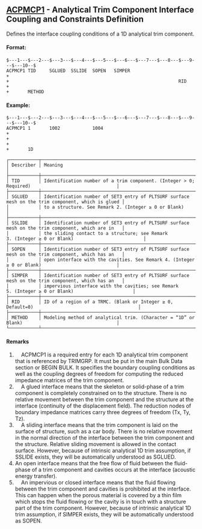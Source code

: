 ## [ACPMCP1](https://help.hexagonmi.com/bundle/MSC_Nastran_2022.4/page/Nastran_Combined_Book/qrg/bulkab/TOC.ACPMCP11.xhtml) - Analytical Trim Component Interface Coupling and Constraints Definition

Defines the interface coupling conditions of a 1D analytical trim component.

#### Format:

```nastran
$---1---$---2---$---3---$---4---$---5---$---6---$---7---$---8---$---9---$---10--$
ACPMCP1 TID     SGLUED  SSLIDE  SOPEN   SIMPER                          +
+                                                               RID     +
+       METHOD
```

#### Example:

```nastran
$---1---$---2---$---3---$---4---$---5---$---6---$---7---$---8---$---9---$---10--$
ACPMCP1 1       1002            1004                                    +
+                                                                       +
+       1D
```

```text
┌───────────┬───────────────────────────────────────────────────────────────────────────────────────────────────┐
│ Describer │ Meaning                                                                                           │
├───────────┼───────────────────────────────────────────────────────────────────────────────────────────────────┤
│ TID       │ Identification number of a trim component. (Integer > 0; Required)                                │
├───────────┼───────────────────────────────────────────────────────────────────────────────────────────────────┤
│ SGLUED    │ Identification number of SET3 entry of PLTSURF surface mesh on the trim component, which is glued │
│           │ to a structure. See Remark 2. (Integer ≥ 0 or Blank)                                              │
├───────────┼───────────────────────────────────────────────────────────────────────────────────────────────────┤
│ SSLIDE    │ Identification number of SET3 entry of PLTSURF surface mesh on the trim component, which are in   │
│           │ the sliding contact to a structure; see Remark 3. (Integer ≥ 0 or Blank)                          │
├───────────┼───────────────────────────────────────────────────────────────────────────────────────────────────┤
│ SOPEN     │ Identification number of SET3 entry of PLTSURF surface mesh on the trim component, which has an   │
│           │ open interface with the cavities. See Remark 4. (Integer ≥ 0 or Blank)                            │
├───────────┼───────────────────────────────────────────────────────────────────────────────────────────────────┤
│ SIMPER    │ Identification number of SET3 entry of PLTSURF surface mesh on the trim component, which has an   │
│           │ impervious interface with the cavities; see Remark 5. (Integer ≥ 0 or Blank)                      │
├───────────┼───────────────────────────────────────────────────────────────────────────────────────────────────┤
│ RID       │ ID of a region of a TRMC. (Blank or Integer ≥ 0, Default=0)                                       │
├───────────┼───────────────────────────────────────────────────────────────────────────────────────────────────┤
│ METHOD    │ Modeling method of analytical trim. (Character = “1D” or Blank)                                   │
└───────────┴───────────────────────────────────────────────────────────────────────────────────────────────────┘
```

#### Remarks

1.     ACPMCP1 is a required entry for each 1D analytical trim component that is referenced by TRIMGRP. It must be put in the main Bulk Data section or BEGIN BULK. It specifies the boundary coupling conditions as well as the coupling degrees of freedom for computing the reduced impedance matrices of the trim component.
2.     A glued interface means that the skeleton or solid-phase of a trim component is completely constrained on to the structure. There is no relative movement between the trim component and the structure at the interface (continuity of the displacement field). The reduction nodes of boundary impedance matrices carry three degrees of freedom (Tx, Ty, Tz).
3.     A sliding interface means that the trim component is laid on the surface of structure, such as a car body. There is no relative movement in the normal direction of the interface between the trim component and the structure. Relative sliding movement is allowed in the contact surface. However, because of intrinsic analytical 1D trim assumption, if SSLIDE exists, they will be automatically understood as SGLUED.
4. An open interface means that the free flow of fluid between the fluid-phase of a trim component and cavities occurs at the interface (acoustic energy transfer).
5.     An impervious or closed interface means that the fluid flowing between the trim component and cavities is prohibited at the interface. This can happen when the porous material is covered by a thin film which stops the fluid flowing or the cavity is in touch with a structure part of the trim component. However, because of intrinsic analytical 1D trim assumption, if SIMPER exists, they will be automatically understood as SOPEN.
